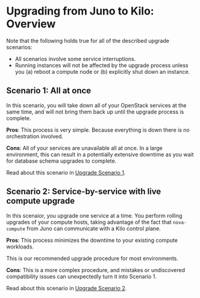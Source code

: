 # Upgrading from Juno to Kilo: Overview

Note that the following holds true for all of the described upgrade scenarios:

- All scenarios involve some service interruptions.
- Running instances will not be affected by the upgrade process unless
  you (a) reboot a compute node or (b) explicitly shut down an
  instance.

## Scenario 1: All at once

In this scenario, you will take down all of your OpenStack
services at the same time, and will not bring them back up until the
upgrade process is complete.

**Pros**: This process is very simple.  Because everything is down
there is no orchestration involved.

**Cons**: All of your services are unavailable all at once. In a large
environment, this can result in a potentially extensive downtime as
you wait for database schema upgrades to complete.

Read about this scenario in [Upgrade Scenario 1][1].

## Scenario 2: Service-by-service with live compute upgrade

In this scenaior, you upgrade one service at a time.  You perform
rolling upgrades of your compute hosts, taking advantage of the fact
that `nova-compute` from Juno can communicate with a Kilo control
plane.

**Pros**: This process minimizes the downtime to your existing
compute workloads.

This is our recommended upgrade procedure for most environments.

**Cons**: This is a more complex procedure, and mistakes or
undiscovered compatibility issues can unexpectedly turn it into
Scenario 1.

Read about this scenario in [Upgrade Scenario 2][2].

[1]: upgrade-1.html
[2]: upgrade-2.html

